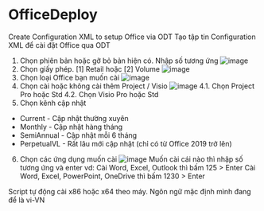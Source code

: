 # OfficeDeploy
Create Configuration XML to setup Office via ODT
Tạo tập tin Configuration XML để cài đặt Office qua ODT
1. Chọn phiên bản hoặc gỡ bỏ bản hiện có. Nhập số tương ứng
   ![image](https://github.com/NDWoodCompany/OfficeDeploy/assets/102244520/dfaa5ed5-d675-4346-88e9-69309fd9e813)
2. Chọn giấy phép. [1] Retail hoặc [2] Volume
   ![image](https://github.com/NDWoodCompany/OfficeDeploy/assets/102244520/ddd303dc-a893-4081-918f-b01844a26080)
3. Chọn loại Office bạn muốn cài
   ![image](https://github.com/NDWoodCompany/OfficeDeploy/assets/102244520/b1c677f1-cfc2-44a5-9d6c-48de3517dcdc)
4. Chọn cài hoặc không cài thêm Project / Visio
![image](https://github.com/NDWoodCompany/OfficeDeploy/assets/102244520/7eac14e2-11ce-4c84-8e7f-1c24714bbf94)
  4.1. Chọn Project Pro hoặc Std
  4.2. Chọn Visio Pro hoặc Std
5. Chọn kênh cập nhật
- Current - Cập nhật thường xuyên
- Monthly - Cập nhật hàng tháng
- SemiAnnual - Cập nhật mỗi 6 tháng
- PerpetualVL - Rất lâu mới cập nhật (chỉ có từ Office 2019 trở lên)
6. Chọn các ứng dụng muốn cài
  ![image](https://github.com/NDWoodCompany/OfficeDeploy/assets/102244520/69e2e9dc-4aff-4e62-99c8-da7ab6d313e3)
  Muốn cài cái nào thì nhập số tương ứng và enter
  vd: Cài Word, Excel, Outlook thì bấm 125 > Enter
      Cài Word, Excel, PowerPoint, OneDrive thì bấm 1230 > Enter

  Script tự động cài x86 hoặc x64 theo máy.
  Ngôn ngữ mặc định mình đang để là vi-VN
  
